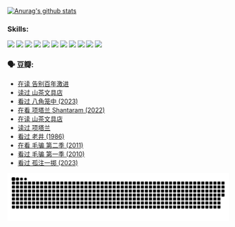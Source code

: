 
[![Anurag's github stats](https://github-readme-stats.vercel.app/api?username=w940853815)](https://github.com/anuraghazra/github-readme-stats)

### Skills:

<code><img height="32" src="https://cdn.jsdelivr.net/npm/simple-icons@v5/icons/python.svg"></code>
<code><img height="32" src="https://cdn.jsdelivr.net/npm/simple-icons@v5/icons/javascript.svg"></code>
<code><img height="32" src="https://cdn.jsdelivr.net/npm/simple-icons@v5/icons/django.svg"></code>
<code><img height="32" src="https://cdn.jsdelivr.net/npm/simple-icons@v5/icons/flask.svg"></code>
<code><img height="32" src="https://cdn.jsdelivr.net/npm/simple-icons@v5/icons/vuetify.svg"></code>
<code><img height="32" src="https://cdn.jsdelivr.net/npm/simple-icons@v5/icons/git.svg"></code>
<code><img height="32" src="https://cdn.jsdelivr.net/npm/simple-icons@v5/icons/docker.svg"></code>
<code><img height="32" src="https://cdn.jsdelivr.net/npm/simple-icons@v5/icons/postgresql.svg"></code>
<code><img height="32" src="https://cdn.jsdelivr.net/npm/simple-icons@v5/icons/elasticsearch.svg"></code>
<code><img height="32" src="https://cdn.jsdelivr.net/npm/simple-icons@v5/icons/macos.svg"></code>
<code><img height="32" src="https://cdn.jsdelivr.net/npm/simple-icons@v5/icons/linux.svg"></code>

### 🗣 豆瓣:

<!-- DOUBAN-ACTIVITIES:START -->
- [在读 告别百年激进](https://www.douban.com/people/136069238/status/4374953075/?_i=95276994)
- [读过 山茶文具店](https://www.douban.com/people/136069238/status/4374952154/?_i=95276994)
- [看过 八角笼中‎ (2023)](https://www.douban.com/people/136069238/status/4367541707/?_i=95276994)
- [在看 项塔兰 Shantaram‎ (2022)](https://www.douban.com/people/136069238/status/4365497032/?_i=95276994)
- [在读 山茶文具店](https://www.douban.com/people/136069238/status/4364620725/?_i=95276994)
- [读过 项塔兰](https://www.douban.com/people/136069238/status/4364620288/?_i=95276994)
- [看过 老井‎ (1986)](https://www.douban.com/people/136069238/status/4362366672/?_i=95276994)
- [在看 毛骗 第二季‎ (2011)](https://www.douban.com/people/136069238/status/4355752869/?_i=95276994)
- [看过 毛骗 第一季‎ (2010)](https://www.douban.com/people/136069238/status/4355752667/?_i=95276994)
- [看过 孤注一掷‎ (2023)](https://www.douban.com/people/136069238/status/4354774568/?_i=95276994)
<!-- DOUBAN-ACTIVITIES:END -->


![Snake animation](https://raw.githubusercontent.com/w940853815/w940853815/output/github-contribution-grid-snake.svg)

<!--
**w940853815/w940853815** is a ✨ _special_ ✨ repository because its `README.md` (this file) appears on your GitHub profile.

Here are some ideas to get you started:

- 🔭 I’m currently working on ...
- 🌱 I’m currently learning ...
- 👯 I’m looking to collaborate on ...
- 🤔 I’m looking for help with ...
- 💬 Ask me about ...
- 📫 How to reach me: ...
- 😄 Pronouns: ...
- ⚡ Fun fact: ...
-->
